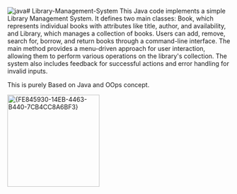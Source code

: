 ![java](https://github.com/user-attachments/assets/4f74cce2-9272-499c-9ceb-caf01170578e)# Library-Management-System
This Java code implements a simple Library Management System. It defines two main classes: Book, which represents individual books with attributes like title, author, and availability, and Library, which manages a collection of books. Users can add, remove, search for, borrow, and return books through a command-line interface. The main method provides a menu-driven approach for user interaction, allowing them to perform various operations on the library's collection. The system also includes feedback for successful actions and error handling for invalid inputs. 

This is purely Based on Java and OOps concept.

<img width="208" alt="{FE845930-14EB-4463-B440-7CB4CC8A6BF3}" src="https://github.com/user-attachments/assets/34ed5559-74f0-426c-b1cf-86a749b7b9c1">
